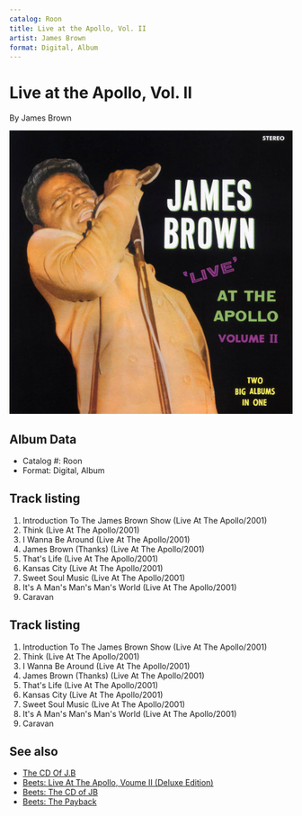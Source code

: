```yaml
---
catalog: Roon
title: Live at the Apollo, Vol. II
artist: James Brown
format: Digital, Album
---
```


# Live at the Apollo, Vol. II

By James Brown

![](../../assets/albumcovers/James_Brown-Live_at_the_Apollo__Vol_II.png)

## Album Data

- Catalog #: Roon
- Format: Digital, Album


## Track listing


1. Introduction To The James Brown Show (Live At The Apollo/2001)
2. Think (Live At The Apollo/2001)
3. I Wanna Be Around (Live At The Apollo/2001)
4. James Brown (Thanks) (Live At The Apollo/2001)
5. That's Life (Live At The Apollo/2001)
6. Kansas City (Live At The Apollo/2001)
7. Sweet Soul Music (Live At The Apollo/2001)
8. It's A Man's Man's Man's World (Live At The Apollo/2001)
9. Caravan


## Track listing


1. Introduction To The James Brown Show (Live At The Apollo/2001)
2. Think (Live At The Apollo/2001)
3. I Wanna Be Around (Live At The Apollo/2001)
4. James Brown (Thanks) (Live At The Apollo/2001)
5. That's Life (Live At The Apollo/2001)
6. Kansas City (Live At The Apollo/2001)
7. Sweet Soul Music (Live At The Apollo/2001)
8. It's A Man's Man's Man's World (Live At The Apollo/2001)
9. Caravan


## See also

- [The CD Of J.B](The_CD_Of_JB-_Sex_Machine_and_Other_Soul_Classics.md)
- [Beets: Live At The Apollo, Voume II (Deluxe Edition)](../../Beets/James_Brown/Live_At_The_Apollo__Voume_II_Deluxe_Edition.md)
- [Beets: The CD of JB](../../Beets/James_Brown/The_CD_of_JB.md)
- [Beets: The Payback](../../Beets/James_Brown/The_Payback.md)
